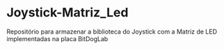 # Joystick-Matriz_Led
Repositório para armazenar a biblioteca do Joystick com a Matriz de LED implementadas na placa BitDogLab
